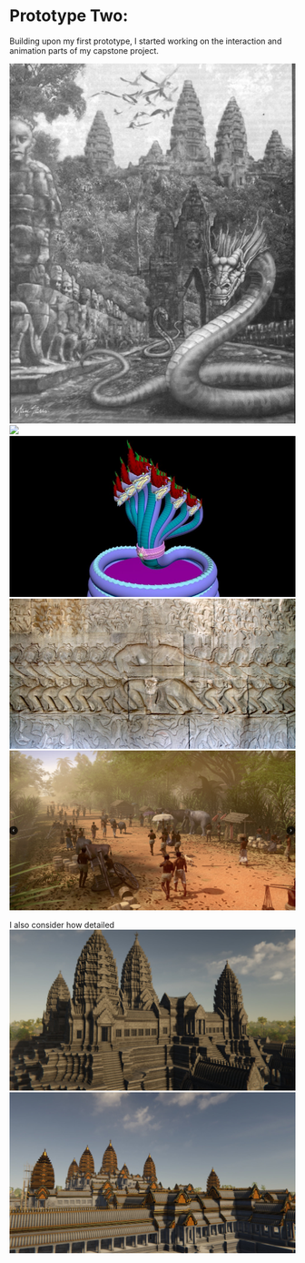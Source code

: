 # Prototype Two: 


Building upon my first prototype, I started working on the interaction and animation parts of my capstone project. 



<img src="images/naga1.png">
<img src="images/naga2.jpeg">
<img src="images/nagamodel.jpeg" >
<img src="images/bas_relief.jpeg">

<img src="images/daily.png">

I also consider how detailed 
<img src="images/angkor1.jpg">
<img src="images/angkor2.jpg">
